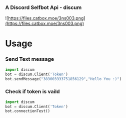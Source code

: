 ### A Discord Selfbot Api - discum
![https://files.catbox.moe/3ns003.png](https://files.catbox.moe/3ns003.png)


# Usage


### Send Text message
```python
import discum
bot = discum.Client('Token')
bot.sendMessage("383003333751856129","Hello You :)")
```


### Check if token is vaild
```python
import discum
bot = discum.Client('Token')
bot.connectionTest()
```
